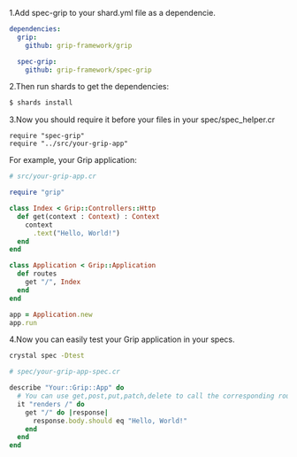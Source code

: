 1.Add spec-grip to your shard.yml file as a dependencie.

```yaml
dependencies:
  grip:
    github: grip-framework/grip

  spec-grip:
    github: grip-framework/spec-grip
```

2.Then run shards to get the dependencies:

```bash
$ shards install
```

3.Now you should require it before your files in your spec/spec_helper.cr

```
require "spec-grip"
require "../src/your-grip-app"
```

For example, your Grip application:

```ruby
# src/your-grip-app.cr

require "grip"

class Index < Grip::Controllers::Http
  def get(context : Context) : Context
    context
      .text("Hello, World!")
  end
end

class Application < Grip::Application
  def routes
    get "/", Index
  end
end

app = Application.new
app.run
```

4.Now you can easily test your Grip application in your specs.

```bash
crystal spec -Dtest
```

```ruby
# spec/your-grip-app-spec.cr

describe "Your::Grip::App" do
  # You can use get,post,put,patch,delete to call the corresponding route.
  it "renders /" do
    get "/" do |response|
      response.body.should eq "Hello, World!"
    end
  end
end
```
